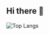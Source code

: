 ## Hi there 👋

![Top Langs](https://github-readme-stats.vercel.app/api/top-langs/?username=Hersh3pp0ton&layout=compact&theme=dark)
